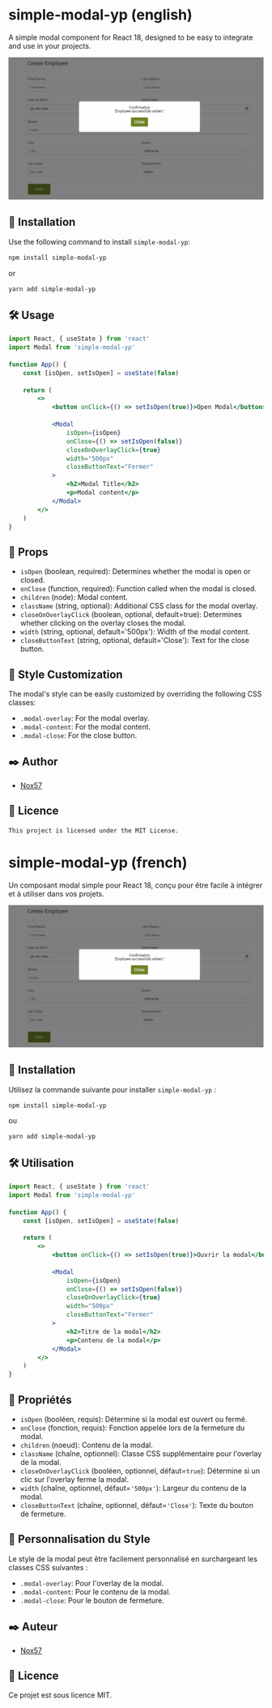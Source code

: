 # simple-modal-yp (english)

A simple modal component for React 18, designed to be easy to integrate and use in your projects.

![Modal Example](https://raw.githubusercontent.com/Nox57/P14_HRnet_PAREL_Yannick/main/npm_publish/simple-modal-yp/img/example.png)

## 🚀 Installation

Use the following command to install `simple-modal-yp`:

```bash
npm install simple-modal-yp
```

or

```bash
yarn add simple-modal-yp
```

## 🛠 Usage

```jsx
import React, { useState } from 'react'
import Modal from 'simple-modal-yp'

function App() {
    const [isOpen, setIsOpen] = useState(false)

    return (
        <>
            <button onClick={() => setIsOpen(true)}>Open Modal</button>

            <Modal
                isOpen={isOpen}
                onClose={() => setIsOpen(false)}
                closeOnOverlayClick={true}
                width="500px"
                closeButtonText="Fermer"
            >
                <h2>Modal Title</h2>
                <p>Modal content</p>
            </Modal>
        </>
    )
}
```

## 🧰 Props

-   `isOpen` (boolean, required): Determines whether the modal is open or closed.
-   `onClose` (function, required): Function called when the modal is closed.
-   `children` (node): Modal content.
-   `className` (string, optional): Additional CSS class for the modal overlay.
-   `closeOnOverlayClick` (boolean, optional, default=true): Determines whether clicking on the overlay closes the modal.
-   `width` (string, optional, default='500px'): Width of the modal content.
-   `closeButtonText` (string, optional, default='Close'): Text for the close button.

## 🎨 Style Customization

The modal's style can be easily customized by overriding the following CSS classes:

-   `.modal-overlay`: For the modal overlay.
-   `.modal-content`: For the modal content.
-   `.modal-close`: For the close button.

## ✒️ Author

-   [Nox57](https://github.com/Nox57/)

## 📜 Licence

    This project is licensed under the MIT License.

# simple-modal-yp (french)

Un composant modal simple pour React 18, conçu pour être facile à intégrer et à utiliser dans vos projets.

![Exemple de Modal](https://raw.githubusercontent.com/Nox57/P14_HRnet_PAREL_Yannick/main/npm_publish/simple-modal-yp/img/example.png)

## 🚀 Installation

Utilisez la commande suivante pour installer `simple-modal-yp` :

```bash
npm install simple-modal-yp
```

ou

```bash
yarn add simple-modal-yp
```

## 🛠 Utilisation

```jsx
import React, { useState } from 'react'
import Modal from 'simple-modal-yp'

function App() {
    const [isOpen, setIsOpen] = useState(false)

    return (
        <>
            <button onClick={() => setIsOpen(true)}>Ouvrir la modal</button>

            <Modal
                isOpen={isOpen}
                onClose={() => setIsOpen(false)}
                closeOnOverlayClick={true}
                width="500px"
                closeButtonText="Fermer"
            >
                <h2>Titre de la modal</h2>
                <p>Contenu de la modal</p>
            </Modal>
        </>
    )
}
```

## 🧰 Propriétés

-   `isOpen` (booléen, requis): Détermine si la modal est ouvert ou fermé.
-   `onClose` (fonction, requis): Fonction appelée lors de la fermeture du modal.
-   `children` (noeud): Contenu de la modal.
-   `className` (chaîne, optionnel): Classe CSS supplémentaire pour l'overlay de la modal.
-   `closeOnOverlayClick` (booléen, optionnel, défaut=`true`): Détermine si un clic sur l'overlay ferme la modal.
-   `width` (chaîne, optionnel, défaut=`'500px'`): Largeur du contenu de la modal.
-   `closeButtonText` (chaîne, optionnel, défaut=`'Close'`): Texte du bouton de fermeture.

## 🎨 Personnalisation du Style

Le style de la modal peut être facilement personnalisé en surchargeant les classes CSS suivantes :

-   `.modal-overlay`: Pour l'overlay de la modal.
-   `.modal-content`: Pour le contenu de la modal.
-   `.modal-close`: Pour le bouton de fermeture.

## ✒️ Auteur

-   [Nox57](https://github.com/Nox57/)

## 📜 Licence

Ce projet est sous licence MIT.
